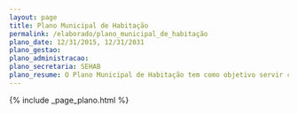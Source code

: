 ```yaml
---
layout: page
title: Plano Municipal de Habitação
permalink: /elaborado/plano_municipal_de_habitação
plano_date: 12/31/2015, 12/31/2031
plano_gestao: 
plano_administracao: 
plano_secretaria: SEHAB
plano_resume: O Plano Municipal de Habitação tem como objetivo servir como um guia para coordenar a política habitacional e monitorar seus resultados. A partir de um diagnóstico das necessidades habitacionais atuais e suas projeções futuras, o plano identifica os instrumentos, recursos e órgãos envolvidos no atendimento dessas demandas, além de propor programas alinhados com as diretrizes da política habitacional estabelecidas pelo Plano Diretor Estratégico. O plano estabelece metas e prioridades de atendimento até 2012 e apresenta o Plano de Ação da Secretaria de Habitação e Desenvolvimento Urbano da gestão municipal atual.
---
```

<div>
{% include _page_plano.html %}
</div>
